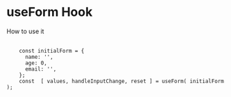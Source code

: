 # useForm Hook

How to use it
<pre>
  <code>
    const initialForm = {
      name: '',
      age: 0,
      email: '',
    };
    const  [ values, handleInputChange, reset ] = useForm( initialForm );
  </code>
</pre>

